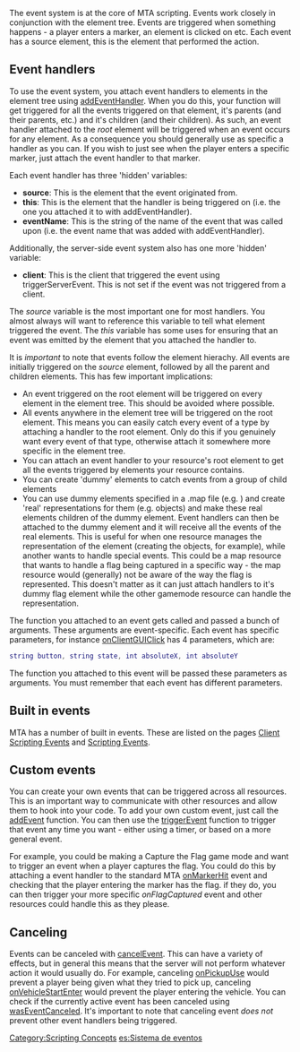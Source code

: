 The event system is at the core of MTA scripting. Events work closely in conjunction with the element tree. Events are triggered when something happens - a player enters a marker, an element is clicked on etc. Each event has a source element, this is the element that performed the action.

Event handlers
--------------

To use the event system, you attach event handlers to elements in the element tree using [addEventHandler](/docs/addeventhandler.md "wikilink"). When you do this, your function will get triggered for all the events triggered on that element, it's parents (and their parents, etc.) and it's children (and their children). As such, an event handler attached to the *root* element will be triggered when an event occurs for any element. As a consequence you should generally use as specific a handler as you can. If you wish to just see when the player enters a specific marker, just attach the event handler to that marker.

Each event handler has three 'hidden' variables:

-   **source**: This is the element that the event originated from.
-   **this**: This is the element that the handler is being triggered on (i.e. the one you attached it to with addEventHandler).
-   **eventName**: This is the string of the name of the event that was called upon (i.e. the event name that was added with addEventHandler).

Additionally, the server-side event system also has one more 'hidden' variable:

-   **client**: This is the client that triggered the event using triggerServerEvent. This is not set if the event was not triggered from a client.

The *source* variable is the most important one for most handlers. You almost always will want to reference this variable to tell what element triggered the event. The *this* variable has some uses for ensuring that an event was emitted by the element that you attached the handler to.

It is *important* to note that events follow the element hierachy. All events are initially triggered on the *source* element, followed by all the parent and children elements. This has few important implications:

-   An event triggered on the root element will be triggered on every element in the element tree. This should be avoided where possible.
-   All events anywhere in the element tree will be triggered on the root element. This means you can easily catch every event of a type by attaching a handler to the root element. Only do this if you genuinely want every event of that type, otherwise attach it somewhere more specific in the element tree.
-   You can attach an event handler to your resource's root element to get all the events triggered by elements your resource contains.
-   You can create 'dummy' elements to catch events from a group of child elements
-   You can use dummy elements specified in a .map file (e.g. <flag>) and create 'real' representations for them (e.g. objects) and make these real elements children of the dummy element. Event handlers can then be attached to the dummy element and it will receive all the events of the real elements. This is useful for when one resource manages the representation of the element (creating the objects, for example), while another wants to handle special events. This could be a map resource that wants to handle a flag being captured in a specific way - the map resource would (generally) not be aware of the way the flag is represented. This doesn't matter as it can just attach handlers to it's dummy flag element while the other gamemode resource can handle the representation.

The function you attached to an event gets called and passed a bunch of arguments. These arguments are event-specific. Each event has specific parameters, for instance [onClientGUIClick](/docs/onclientguiclick.md "wikilink") has 4 parameters, which are:

``` lua
string button, string state, int absoluteX, int absoluteY
```

The function you attached to this event will be passed these parameters as arguments. You must remember that each event has different parameters.

Built in events
---------------

MTA has a number of built in events. These are listed on the pages [Client Scripting Events](/docs/client_scripting_events.md "wikilink") and [Scripting Events](/Scripting_Events.md "wikilink").

Custom events
-------------

You can create your own events that can be triggered across all resources. This is an important way to communicate with other resources and allow them to hook into your code. To add your own custom event, just call the [addEvent](/docs/addevent.md "wikilink") function. You can then use the [triggerEvent](/triggerEvent.md "wikilink") function to trigger that event any time you want - either using a timer, or based on a more general event.

For example, you could be making a Capture the Flag game mode and want to trigger an event when a player captures the flag. You could do this by attaching a event handler to the standard MTA [onMarkerHit](/docs/onmarkerhit.md "wikilink") event and checking that the player entering the marker has the flag. if they do, you can then trigger your more specific *onFlagCaptured* event and other resources could handle this as they please.

Canceling
---------

Events can be canceled with [cancelEvent](/docs/cancelevent.md "wikilink"). This can have a variety of effects, but in general this means that the server will not perform whatever action it would usually do. For example, canceling [onPickupUse](/onPickupUse.md "wikilink") would prevent a player being given what they tried to pick up, canceling [onVehicleStartEnter](/onVehicleStartEnter.md "wikilink") would prevent the player entering the vehicle. You can check if the currently active event has been canceled using [wasEventCanceled](/wasEventCanceled.md "wikilink"). It's important to note that canceling event *does not* prevent other event handlers being triggered.

[Category:Scripting Concepts](/docs/category:scripting_concepts.md "wikilink") [es:Sistema de eventos](/es:Sistema_de_eventos.md "wikilink")
